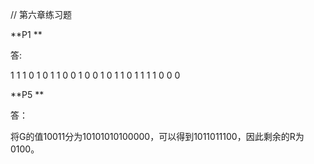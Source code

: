 // 第六章练习题

**P1 **

答:	

1 1 1 0 1
0 1 1 0 0
1 0 0 1 0
1 1 0 1 1
1 1 0 0 0





**P5 **

答：

将G的值10011分为10101010100000，可以得到1011011100，因此剩余的R为0100。



